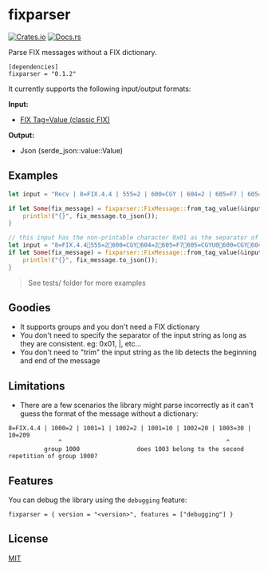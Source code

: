 # fixparser

[![Crates.io](https://img.shields.io/crates/v/fixparser.svg)](https://crates.io/crates/fixparser)
[![Docs.rs](https://docs.rs/fixparser/badge.svg)](https://docs.rs/fixparser)

Parse FIX messages without a FIX dictionary.

```
[dependencies]
fixparser = "0.1.2"
```

It currently supports the following input/output formats:

**Input:**

- [FIX Tag=Value (classic FIX)](https://www.fixtrading.org/standards/tagvalue/)

**Output:**

- Json (serde_json::value::Value)

## Examples

```rust
let input = "Recv | 8=FIX.4.4 | 555=2 | 600=CGY | 604=2 | 605=F7 | 605=CGYU0 | 600=CGY | 604=2 | 605=F7 | 605=CGYM0 | 10=209";

if let Some(fix_message) = fixparser::FixMessage::from_tag_value(&input) {
    println!("{}", fix_message.to_json());
}
```

```rust
// this input has the non-printable character 0x01 as the separator of the fields
let input = "8=FIX.4.4555=2600=CGY604=2605=F7605=CGYU0600=CGY604=2605=F7605=CGYM010=20";
if let Some(fix_message) = fixparser::FixMessage::from_tag_value(&input) {
    println!("{}", fix_message.to_json());
}
```

> See tests/ folder for more examples

## Goodies

- It supports groups and you don't need a FIX dictionary
- You don't need to specify the separator of the input string as long as they are consistent. eg: 0x01, |, etc...
- You don't need to "trim" the input string as the lib detects the beginning and end of the message

## Limitations

- There are a few scenarios the library might parse incorrectly as it can't guess the format of the message without a dictionary:

```
8=FIX.4.4 | 1000=2 | 1001=1 | 1002=2 | 1001=10 | 1002=20 | 1003=30 | 10=209
              ^                                              ^
          group 1000                does 1003 belong to the second repetition of group 1000?
```

## Features

You can debug the library using the `debugging` feature:

```
fixparser = { version = "<version>", features = ["debugging"] }
```

## License

[MIT](https://github.com/whoan/fixparser/blob/master/LICENSE)
